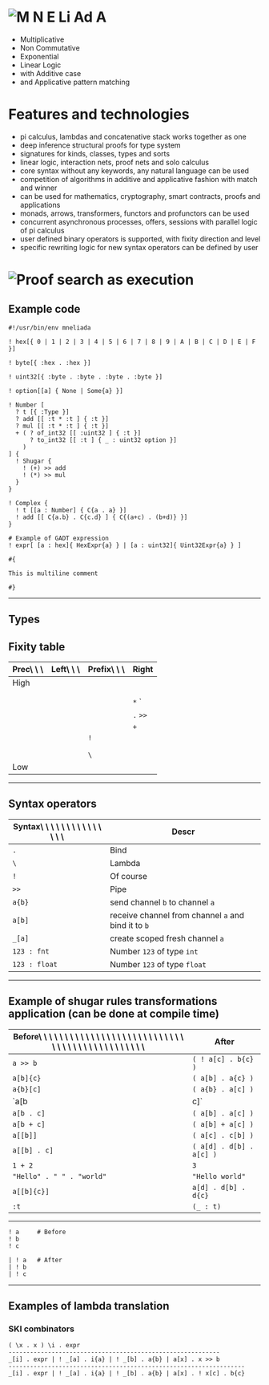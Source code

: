 # ![M N E Li Ad A](./raw-file/docs/MNELIADA.png)

* Multiplicative
* Non Commutative
* Exponential
* Linear Logic
* with Additive case
* and Applicative pattern matching

# Features and technologies

* pi calculus, lambdas and concatenative stack works together as one
* deep inference structural proofs for type system
* signatures for kinds, classes, types and sorts
* linear logic, interaction nets, proof nets and solo calculus
* core syntax without any keywords, any natural language can be used
* competition of algorithms in additive and applicative fashion with match and winner
* can be used for mathematics, cryptography, smart contracts, proofs and applications
* monads, arrows, transformers, functors and profunctors can be used
* concurrent asynchronous processes, offers, sessions with parallel logic of pi calculus
* user defined binary operators is supported, with fixity direction and level
* specific rewriting logic for new syntax operators can be defined by user

# ![Proof search as execution](./raw-file/docs/ps.png)

## Example code

```
#!/usr/bin/env mneliada

! hex[{ 0 | 1 | 2 | 3 | 4 | 5 | 6 | 7 | 8 | 9 | A | B | C | D | E | F }]

! byte[{ :hex . :hex }]

! uint32[{ :byte . :byte . :byte . :byte }]

! option[[a] { None | Some{a} }]

! Number [
  ? t [{ :Type }]
  ? add [[ :t * :t ] { :t }]
  ? mul [[ :t * :t ] { :t }]
  + ( ? of_int32 [[ :uint32 ] { :t }]
      ? to_int32 [[ :t ] { _ : uint32 option }]
    )
] {
  ! Shugar {
    ! (+) >> add
    ! (*) >> mul
  }
}

! Complex {
  ! t [[a : Number] { C{a . a} }]
  ! add [[ C{a.b} . C{c.d} ] { C{(a+c) . (b+d)} }]
}

# Example of GADT expression
! expr[ [a : hex]{ HexExpr{a} } | [a : uint32]{ Uint32Expr{a} } ]

#{

This is multiline comment

#}

```

---

## Types

## Fixity table

| **Prec**\ \ \  | **Left**\ \ \  | **Prefix**\ \ \  |  **Right** |
|------|---|-----|----------|
| High |   |     |          |
|      |   |     |          |
|      |   |     |          |
|      |   |     | `*` `|`  |
|      |   |     | `.` `>>` |
|      |   |     | `+`      |
|      |   | `!` |          |
|      |   |     |          |
|      |   |     |          |
|      |   | `\` |          |
| Low  |   |     |          |

---

## Syntax operators

| **Syntax**\ \ \ \ \ \ \ \ \ \ \ \ \ \ \  | **Descr** |
|---------------|-----------------------------------------------------|
| `.`           | Bind                                                |
| `\`           | Lambda                                              |
| `!`           | Of course                                           |
| `>>`          | Pipe                                                |
| `a{b}`        | send channel `b` to channel `a`                     |
| `a[b]`        | receive channel from channel `a` and bind it to `b` |
| `_[a]`        | create scoped fresh channel `a`                     |
| `123 : fnt`   | Number `123` of type `int`                          |
| `123 : float` | Number `123` of type `float`                        |

---

## Example of shugar rules transformations application (can be done at compile time)

| **Before**\ \ \ \ \ \ \ \ \ \ \ \ \ \ \ \ \ \ \ \ \ \ \ \ \ \ \ \ \ \ \ \ \ \ \ \ \ \ \ \ \ \ \ \ \ \  | **After** |
|----------|----------|
| `a >> b  ` | `( ! a[c] . b{c} )` |
| `a[b]{c} ` | `( a[b] . a{c} )` |
| `a{b}[c] ` | `( a{b} . a[c] )` |
| `a[b | c]` | `( a[b] | a[c] )` |
| `a[b . c]` | `( a[b] . a[c] )` |
| `a[b + c]` | `( a[b] + a[c] )` |
| `a[[b]]  ` | `( a[c] . c[b] )` |
| `a[[b] . c]  ` | `( a[d] . d[b] . a[c] )` |
| `1 + 2` | `3` |
| `"Hello" . " " . "world"` | `"Hello world"` |
| `a[[b]{c}]` | `a[d] . d[b] . d{c}` |
| `:t` | `(_ : t)` |


---

```
! a     # Before
! b
! c
```
```
| ! a   # After
| ! b
| ! c
```

---

## Examples of lambda translation

### SKI combinators

```
( \x . x ) \i . expr
-----------------------------------------------------------
_[i] . expr | ! _[a] . i{a} | ! _[b] . a{b} | a[x] . x >> b
------------------------------------------------------------------
_[i] . expr | ! _[a] . i{a} | ! _[b] . a{b} | a[x] . ! x[c] . b{c}

```
